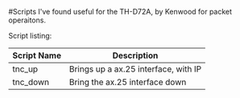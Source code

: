 #Scripts I've found useful for the TH-D72A, by Kenwood for packet operaitons.

Script listing:

|Script Name|Description|
|-----|-----|
|tnc_up|Brings up a ax.25 interface, with IP|
|tnc_down|Bring the ax.25 interface down|
